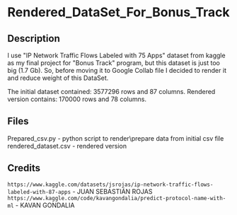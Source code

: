 # Rendered_DataSet_For_Bonus_Track

## Description
I use "IP Network Traffic Flows Labeled with 75 Apps" dataset from kaggle as my final project for "Bonus Track" program, but this dataset is just too big (1.7 Gb).
So, before moving it to Google Collab file I decided to render it and reduce weight of this DataSet.

The initial dataset contained: 3577296 rows and 87 columns.
Rendered version contains: 170000 rows and  78 columns.

## Files
Prepared_csv.py - python script to render\prepare data from initial csv file
rendered_dataset.csv - rendered version

## Credits
`https://www.kaggle.com/datasets/jsrojas/ip-network-traffic-flows-labeled-with-87-apps` - JUAN SEBASTIÁN ROJAS
`https://www.kaggle.com/code/kavangondalia/predict-protocol-name-with-ml` - KAVAN GONDALIA

